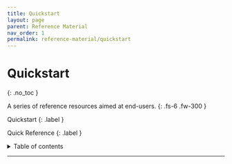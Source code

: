 ```yaml
---
title: Quickstart
layout: page
parent: Reference Material
nav_order: 1
permalink: reference-material/quickstart
---
```


# Quickstart
{: .no_toc }

A series of reference resources aimed at end-users.
{: .fs-6 .fw-300 }

Quickstart
{: .label }

Quick Reference
{: .label }

<details markdown="block">
  <summary>
    Table of contents
  </summary>
  {: .text-delta }
1. TOC
{:toc}
</details>

---